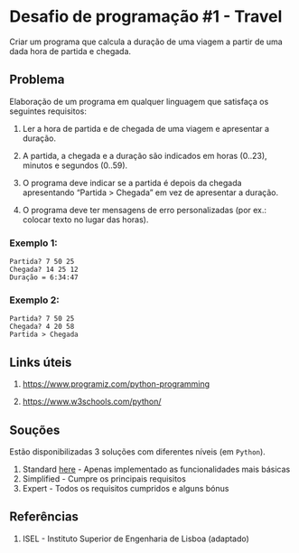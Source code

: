 # Desafio de programação #1 - Travel

Criar um programa que calcula a duração de uma viagem a partir de uma dada hora de partida e chegada.

## Problema
Elaboração de um programa em qualquer linguagem que satisfaça os seguintes requisitos:
1. Ler a hora de partida e de chegada de uma viagem e apresentar a duração.

2. A partida, a chegada e a duração são indicados em horas (0..23), minutos e segundos (0..59).

3. O programa deve indicar se a partida é depois da chegada apresentando “Partida > Chegada” em vez de apresentar a duração.

4. O programa deve ter mensagens de erro personalizadas (por ex.: colocar texto no lugar das horas).

### Exemplo 1:
    Partida? 7 50 25
    Chegada? 14 25 12
    Duração = 6:34:47

### Exemplo 2:
    Partida? 7 50 25
    Chegada? 4 20 58
    Partida > Chegada

## Links úteis
1. https://www.programiz.com/python-programming

2. https://www.w3schools.com/python/

## Souções
Estão disponibilizadas 3 soluções com diferentes níveis (em `Python`).
1. Standard [here](./soluções/travel_simplified.py) - Apenas implementado as funcionalidades mais básicas
2. Simplified - Cumpre os principais requisitos
3. Expert - Todos os requisitos cumpridos e alguns bónus

## Referências
1. ISEL - Instituto Superior de Engenharia de Lisboa (adaptado)